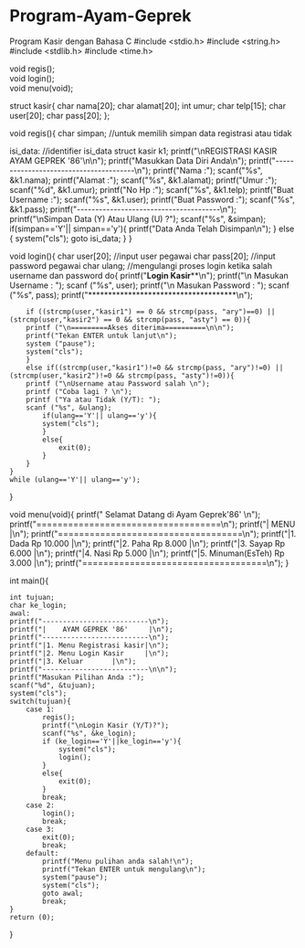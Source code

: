 # Program-Ayam-Geprek
Program Kasir dengan Bahasa C
#include <stdio.h>
#include <string.h>
#include <stdlib.h>
#include <time.h>

void regis();		
void login();		
void menu(void);	

struct kasir{
	char nama[20];
	char alamat[20];
	int umur;
	char telp[15];
	char user[20];
	char pass[20];
};

void regis(){
char simpan;	//untuk memilih simpan data registrasi atau tidak
	
isi_data:	//identifier isi_data
struct kasir k1;
	printf("\nREGISTRASI KASIR AYAM GEPREK '86'\n\n");
	printf("Masukkan Data Diri Anda\n");
	printf("---------------------------------------\n");
  	printf("Nama		:");
	scanf("%s", &k1.nama);
	printf("Alamat		:");
	scanf("%s", &k1.alamat);
	printf("Umur		:");
	scanf("%d", &k1.umur);
	printf("No Hp		:");
	scanf("%s", &k1.telp);
	printf("Buat Username	:");
	scanf("%s", &k1.user);
	printf("Buat Password	:");
	scanf("%s", &k1.pass);
	printf("---------------------------------------\n");
	printf("\nSimpan Data (Y) Atau Ulang (U) ?");
	scanf("%s", &simpan);
	if(simpan=='Y'|| simpan=='y'){
		printf("Data Anda Telah Disimpan\n");
	}
	else {
		system("cls");
		goto isi_data;
	}
}

void login(){
	char user[20]; 	//input user pegawai
  	char pass[20]; 	//input password pegawai
  	char ulang; //mengulangi proses login ketika salah username dan password
	do{
		printf("************Login Kasir**************\n");
		printf("\n Masukan Username	: ");
		scanf ("%s", user);
		printf("\n Masukan Password	: ");
		scanf ("%s", pass);
		printf("*************************************\n");

		if ((strcmp(user,"kasir1") == 0 && strcmp(pass, "ary")==0) || (strcmp(user,"kasir2") == 0 && strcmp(pass, "asty") == 0)){  
		printf ("\n=========Akses diterima==========\n\n");
		printf("Tekan ENTER untuk lanjut\n");
		system ("pause");
		system("cls");
		}
		else if((strcmp(user,"kasir1")!=0 && strcmp(pass, "ary")!=0) || (strcmp(user,"kasir2")!=0 && strcmp(pass, "asty")!=0)){
		printf ("\nUsername atau Password salah \n");
		printf ("Coba lagi ? \n"); 
		printf ("Ya atau Tidak (Y/T): "); 
		scanf ("%s", &ulang);
			if(ulang=='Y'|| ulang=='y'){
			system("cls");
			}
			else{
				exit(0);
			}
		}
	}
	while (ulang=='Y'|| ulang=='y'); 
}

void menu(void){
	printf(" Selamat Datang di Ayam Geprek'86' \n");
	printf("===================================\n");
	printf("|               MENU              |\n");
	printf("===================================\n");
	printf("|1. Dada                Rp 10.000 |\n");
	printf("|2. Paha                Rp 8.000  |\n");
	printf("|3. Sayap               Rp 6.000  |\n");
	printf("|4. Nasi                Rp 5.000  |\n");
	printf("|5. Minuman(EsTeh)      Rp 3.000  |\n");
	printf("===================================\n");
}

  
  
int main(){

  	int tujuan;		
  	char ke_login;	
	awal:			
  	printf("--------------------------\n");
  	printf("|    AYAM GEPREK '86'	  |\n");
  	printf("--------------------------\n");
  	printf("|1. Menu Registrasi kasir|\n");
  	printf("|2. Menu Login Kasir	 |\n");
  	printf("|3. Keluar		 |\n");
  	printf("--------------------------\n\n");
  	printf("Masukan Pilihan Anda :");
  	scanf("%d", &tujuan);
  	system("cls");
  	switch(tujuan){
  		case 1:
  			regis();
  			printf("\nLogin Kasir (Y/T)?");
  			scanf("%s", &ke_login);
  			if (ke_login=='Y'||ke_login=='y'){
  				system("cls");
  				login();	
			}
			else{
				exit(0);
			}
  			break;
  		case 2:
  			login();
			break;
		case 3:
			exit(0);
			break;
		default:
			printf("Menu pulihan anda salah!\n");
			printf("Tekan ENTER untuk mengulang\n");
			system("pause");
			system("cls");
			goto awal;
			break;
	}
 	return (0);
}  
